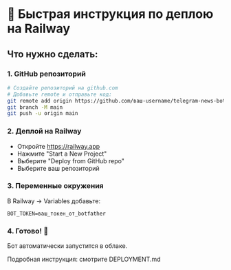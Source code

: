 # 🚀 Быстрая инструкция по деплою на Railway

## Что нужно сделать:

### 1. GitHub репозиторий
```bash
# Создайте репозиторий на github.com
# Добавьте remote и отправьте код:
git remote add origin https://github.com/ваш-username/telegram-news-bot.git
git branch -M main
git push -u origin main
```

### 2. Деплой на Railway
- Откройте https://railway.app
- Нажмите "Start a New Project"
- Выберите "Deploy from GitHub repo"
- Выберите ваш репозиторий

### 3. Переменные окружения
В Railway → Variables добавьте:
```
BOT_TOKEN=ваш_токен_от_botfather
```

### 4. Готово! 🎉
Бот автоматически запустится в облаке.

Подробная инструкция: смотрите DEPLOYMENT.md

